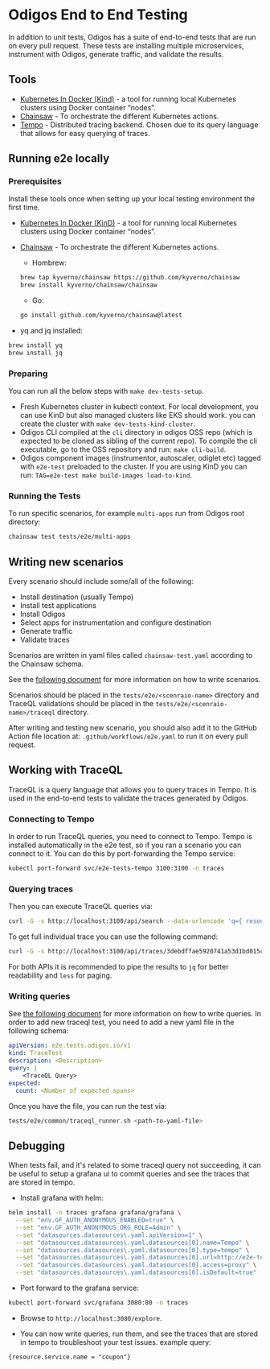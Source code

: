 # Odigos End to End Testing

In addition to unit tests, Odigos has a suite of end-to-end tests that are run on every pull request.
These tests are installing multiple microservices, instrument with Odigos, generate traffic, and validate the results.

## Tools

- [Kubernetes In Docker (Kind)](https://kind.sigs.k8s.io/) - a tool for running local Kubernetes clusters using Docker container “nodes”.
- [Chainsaw](https://kyverno.github.io/chainsaw/) - To orchestrate the different Kubernetes actions.
- [Tempo](https://github.com/grafana/tempo) - Distributed tracing backend. Chosen due to its query language that allows for easy querying of traces.

## Running e2e locally

### Prerequisites

Install these tools once when setting up your local testing environment the first time.

- [Kubernetes In Docker (KinD)](https://kind.sigs.k8s.io/) - a tool for running local Kubernetes clusters using Docker container “nodes”.

- [Chainsaw](https://kyverno.github.io/chainsaw/) - To orchestrate the different Kubernetes actions.
  - Hombrew:

  ```bash
  brew tap kyverno/chainsaw https://github.com/kyverno/chainsaw
  brew install kyverno/chainsaw/chainsaw
  ```

  - Go:

  ```bash
  go install github.com/kyverno/chainsaw@latest
  ```

- yq and jq installed:

```bash
brew install yq
brew install jq
```

### Preparing

You can run all the below steps with `make dev-tests-setup`.

- Fresh Kubernetes cluster in kubectl context. For local development, you can use KinD but also managed clusters like EKS should work. you can create the cluster with `make dev-tests-kind-cluster`.
- Odigos CLI compiled at the `cli` directory in odigos OSS repo (which is expected to be cloned as sibling of the current repo). To compile the cli executable, go to the OSS repository and run: `make cli-build`.
- Odigos component images (instrumentor, autoscaler, odiglet etc) tagged with `e2e-test` preloaded to the cluster. If you are using KinD you can run: `TAG=e2e-test make build-images load-to-kind`.

### Running the Tests

To run specific scenarios, for example `multi-apps` run from Odigos root directory:

```bash
chainsaw test tests/e2e/multi-apps
```

## Writing new scenarios

Every scenario should include some/all of the following:

- Install destination (usually Tempo)
- Install test applications
- Install Odigos
- Select apps for instrumentation and configure destination
- Generate traffic
- Validate traces

Scenarios are written in yaml files called `chainsaw-test.yaml` according to the Chainsaw schema.

See the [following document](https://kyverno.github.io/chainsaw/latest/test/) for more information on how to write scenarios.

Scenarios should be placed in the `tests/e2e/<scenraio-name>` directory and TraceQL validations should be placed in the `tests/e2e/<scenraio-name>/traceql` directory.

After writing and testing new scenario, you should also add it to the GitHub Action file location at:
`.github/workflows/e2e.yaml` to run it on every pull request.

## Working with TraceQL

TraceQL is a query language that allows you to query traces in Tempo.
It is used in the end-to-end tests to validate the traces generated by Odigos.

### Connecting to Tempo

In order to run TraceQL queries, you need to connect to Tempo.
Tempo is installed automatically in the e2e test, so if you ran a scenario you can connect to it.
You can do this by port-forwarding the Tempo service:

```bash
kubectl port-forward svc/e2e-tests-tempo 3100:3100 -n traces
```

### Querying traces

Then you can execute TraceQL queries via:

```bash
curl -G -s http://localhost:3100/api/search --data-urlencode 'q={ resource.odigos.version = "e2e-test"}'
```

To get full individual trace you can use the following command:

```bash
curl -G -s http://localhost:3100/api/traces/3debdffae5920741a53d1bd015c62b29
```

For both APIs it is recommended to pipe the results to `jq` for better readability and `less` for paging.

### Writing queries

See [the following document](https://grafana.com/docs/tempo/latest/traceql/) for more information on how to write queries.
In order to add new traceql test, you need to add a new yaml file in the following schema:

```yaml
apiVersion: e2e.tests.odigos.io/v1
kind: TraceTest
description: <Description>
query: |
    <TraceQL Query>
expected:
  count: <Number of expected spans>
```

Once you have the file, you can run the test via:

```bash
tests/e2e/common/traceql_runner.sh <path-to-yaml-file>
```

## Debugging

When tests fail, and it's related to some traceql query not succeeding, it can be useful to setup a grafana ui to commit queries and see the traces that are stored in tempo.

- Install grafana with helm:

```bash
helm install -n traces grafana grafana/grafana \
  --set "env.GF_AUTH_ANONYMOUS_ENABLED=true" \
  --set "env.GF_AUTH_ANONYMOUS_ORG_ROLE=Admin" \
  --set "datasources.datasources\.yaml.apiVersion=1" \
  --set "datasources.datasources\.yaml.datasources[0].name=Tempo" \
  --set "datasources.datasources\.yaml.datasources[0].type=tempo" \
  --set "datasources.datasources\.yaml.datasources[0].url=http://e2e-tests-tempo:3100" \
  --set "datasources.datasources\.yaml.datasources[0].access=proxy" \
  --set "datasources.datasources\.yaml.datasources[0].isDefault=true"
```

- Port forward to the grafana service:

```bash
kubectl port-forward svc/grafana 3080:80 -n traces
```

- Browse to `http://localhost:3080/explore`.

- You can now write queries, run them, and see the traces that are stored in tempo to troubleshoot your test issues. example query:

```
{resource.service.name = "coupon"}
```
